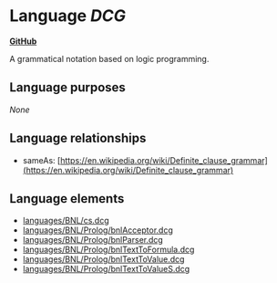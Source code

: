 # Language _DCG_
**[GitHub](https://github.com/softlang/yas/blob/master/languages/DCG)**

A grammatical notation based on logic programming.

## Language purposes
_None_

## Language relationships
* sameAs: [https://en.wikipedia.org/wiki/Definite_clause_grammar](https://en.wikipedia.org/wiki/Definite_clause_grammar)

## Language elements
* [languages/BNL/cs.dcg](../files/languages-BNL-cs.dcg.md)
* [languages/BNL/Prolog/bnlAcceptor.dcg](../files/languages-BNL-Prolog-bnlAcceptor.dcg.md)
* [languages/BNL/Prolog/bnlParser.dcg](../files/languages-BNL-Prolog-bnlParser.dcg.md)
* [languages/BNL/Prolog/bnlTextToFormula.dcg](../files/languages-BNL-Prolog-bnlTextToFormula.dcg.md)
* [languages/BNL/Prolog/bnlTextToValue.dcg](../files/languages-BNL-Prolog-bnlTextToValue.dcg.md)
* [languages/BNL/Prolog/bnlTextToValueS.dcg](../files/languages-BNL-Prolog-bnlTextToValueS.dcg.md)
